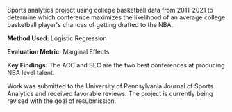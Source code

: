 Sports analytics project using college basketball data from 2011-2021 to determine which conference maximizes the likelihood of an average college basketball player's
chances of getting drafted to the NBA.


**Method Used:** Logistic Regression


**Evaluation Metric:** Marginal Effects


**Key Findings:** The ACC and SEC are the two best conferences at producing NBA level talent.


Work was submitted to the University of Pennsylvania Journal of Sports Analytics and received favorable reviews. The project is currently being revised with the goal of resubmission.
